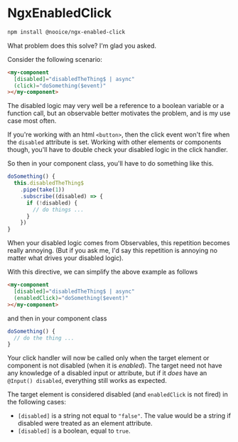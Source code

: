 # NgxEnabledClick

```bash
npm install @nooice/ngx-enabled-click
```

What problem does this solve? I'm glad you asked.

Consider the following scenario:

```html
<my-component
  [disabled]="disabledTheThing$ | async"
  (click)="doSomething($event)"
></my-component>
```

The disabled logic may very well be a reference to a boolean variable or a function call, but an observable better motivates the problem, and is my use case most often.

If you're working with an html `<button>`, then the click event won't fire when the `disabled` attribute is set. Working with other elements or components though, you'll have to double check your disabled logic in the click handler.

So then in your component class, you'll have to do something like this.

```ts
doSomething() {
  this.disabledTheThing$
    .pipe(take(1))
    .subscribe((disabled) => {
      if (!disabled) {
        // do things ...
      }
    })
}
```

When your disabled logic comes from Observables, this repetition becomes really annoying. (But if you ask me, I'd say this repetition is annoying no matter what drives your disabled logic).

With this directive, we can simplify the above example as follows

```html
<my-component
  [disabled]="disabledTheThing$ | async"
  (enabledClick)="doSomething($event)"
></my-component>
```

and then in your component class

```ts
doSomething() {
  // do the thing ...
}
```

Your click handler will now be called only when the target element or component is not disabled (when it is *enabled*). The target need not have any knowledge of a disabled input or attribute, but if it *does* have an `@Input() disabled`, everything still works as expected.

The target element is considered disabled (and `enabledClick` is not fired) in the following cases:

- `[disabled]` is a string not equal to `"false"`. The value would be a string if disabled were treated as an element attribute.
-  `[disabled]` is a boolean, equal to `true`.
